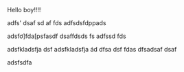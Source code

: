 Hello boy!!!!

adfs'
dsaf
sd
af
fds
adfsdsfdppads

adsfơ]fda[psfasdf
dsaffdsds
fs
adfssd
fds

adsfkladsfja
dsf
adsfkladsfja
ád
dfsa
dsf
fdas
dfsadsaf
dsaf

adsfsdfa

